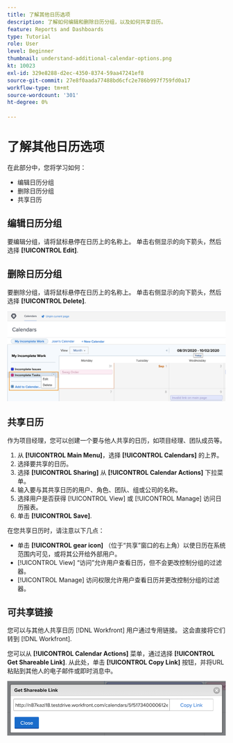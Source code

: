 ```yaml
---
title: 了解其他日历选项
description: 了解如何编辑和删除日历分组，以及如何共享日历。
feature: Reports and Dashboards
type: Tutorial
role: User
level: Beginner
thumbnail: understand-additional-calendar-options.png
kt: 10023
exl-id: 329e8288-d2ec-4350-8374-59aa47241ef8
source-git-commit: 27e8f0aada77488bd6cfc2e786b997f759fd0a17
workflow-type: tm+mt
source-wordcount: '301'
ht-degree: 0%

---
```


# 了解其他日历选项

在此部分中，您将学习如何：

* 编辑日历分组
* 删除日历分组
* 共享日历

## 编辑日历分组

要编辑分组，请将鼠标悬停在日历上的名称上。 单击右侧显示的向下箭头，然后选择 **[!UICONTROL Edit]**.

## 删除日历分组

要删除分组，请将鼠标悬停在日历上的名称上。 单击右侧显示的向下箭头，然后选择 **[!UICONTROL Delete]**.

![显示删除日历分组选项的屏幕图像](assets/calendar-3-0.png)

## 共享日历

作为项目经理，您可以创建一个要与他人共享的日历，如项目经理、团队成员等。

1. 从 **[!UICONTROL Main Menu]**，选择 **[!UICONTROL Calendars]** 的上界。
1. 选择要共享的日历。
1. 选择 **[!UICONTROL Sharing]** 从 **[!UICONTROL Calendar Actions]** 下拉菜单。
1. 输入要与其共享日历的用户、角色、团队、组或公司的名称。
1. 选择用户是否获得 [!UICONTROL View] 或 [!UICONTROL Manage] 访问日历报表。
1. 单击 **[!UICONTROL Save]**.

在您共享日历时，请注意以下几点：

* 单击 **[!UICONTROL gear icon]** （位于“共享”窗口的右上角）以使日历在系统范围内可见，或将其公开给外部用户。
* [!UICONTROL View] “访问”允许用户查看日历，但不会更改控制分组的过滤器。
* [!UICONTROL Manage] 访问权限允许用户查看日历并更改控制分组的过滤器。

## 可共享链接

您可以与其他人共享日历 [!DNL Workfront] 用户通过专用链接。 这会直接将它们转到 [!DNL Workfront].

您可以从 **[!UICONTROL Calendar Actions]** 菜单，通过选择 **[!UICONTROL Get Shareable Link]**. 从此处，单击 **[!UICONTROL Copy Link]** 按钮，并将URL粘贴到其他人的电子邮件或即时消息中。

![图像 [!UICONTROL Get Shareable Link] 屏幕](assets/calendar-3-1.png)

